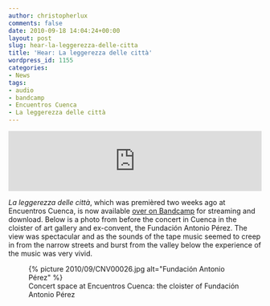 ```yaml
---
author: christopherlux
comments: false
date: 2010-09-18 14:04:24+00:00
layout: post
slug: hear-la-leggerezza-delle-citta
title: 'Hear: La leggerezza delle città'
wordpress_id: 1155
categories:
- News
tags:
- audio
- bandcamp
- Encuentros Cuenca
- La leggerezza delle città
---
```


<p><iframe style="border: 0; width: 100%; height: 120px;" src="https://bandcamp.com/EmbeddedPlayer/track=2573076665/size=large/bgcol=ffffff/linkcol=0687f5/tracklist=false/artwork=small/transparent=true/" seamless><a href="http://hear.chrisswithinbank.net/track/la-leggerezza-delle-citt">La leggerezza delle città by Chris Swithinbank</a></iframe></p>

_La leggerezza delle città_, which was premièred two weeks ago at Encuentros Cuenca, is now available [over on Bandcamp](http://hear.chrisswithinbank.net/track/la-leggerezza-delle-citt) for streaming and download. Below is a photo from before the concert in Cuenca in the cloister of art gallery and ex-convent, the Fundación Antonio Pérez. The view was spectacular and as the sounds of the tape music seemed to creep in from the narrow streets and burst from the valley below the experience of the music was very vivid.

<figure>
{% picture 2010/09/CNV00026.jpg alt="Fundación Antonio Pérez" %}
<figcaption markdown="1">
Concert space at Encuentros Cuenca: the cloister of Fundación Antonio Pérez
</figcaption>
</figure>
